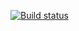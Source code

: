 [![Build status](https://ci.appveyor.com/api/projects/status/ego4v3wu00j3skwx?svg=true)](https://ci.appveyor.com/project/z88m/netology-aqa11)